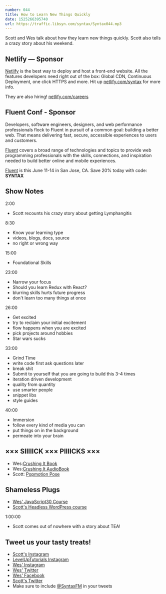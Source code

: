 ```yaml
---
number: 044
title: How to Learn New Things Quickly
date: 1525266395740
url: https://traffic.libsyn.com/syntax/Syntax044.mp3
---
```


Scott and Wes talk about how they learn new things quickly. Scott also tells a crazy story about his weekend.

## Netlify — Sponsor

[Netlify](https://netlify.com/syntax) is the best way to deploy and host a front-end website. All the features developers need right out of the box: Global CDN, Continuous Deployment, one click HTTPS and more. Hit up [netlify.com/syntax](https://netlify.com/syntax) for more info.

They are also hiring! [netlify.com/careers](https://netlify.com/careers)

## Fluent Conf - Sponsor

Developers, software engineers, designers, and web performance professionals flock to Fluent in pursuit of a common goal: building a better web. That means delivering fast, secure, accessible experiences to users and customers.

[Fluent](https://conferences.oreilly.com/fluent/fl-ca) covers a broad range of technologies and topics to provide web programming professionals with the skills, connections, and inspiration needed to build better online and mobile experiences.

[Fluent](https://conferences.oreilly.com/fluent/fl-ca) is this June 11-14 in San Jose, CA. Save 20% today with code: **SYNTAX**


## Show Notes

2:00

* Scott recounts his crazy story about getting Lymphangitis

8:30

* Know your learning type
* videos, blogs, docs, source
* no right or wrong way

15:00

* Foundational Skills

23:00

* Narrow your focus
* Should you learn Redux with React?
* blurring skills hurts future progress
* don't learn too many things at once

26:00

* Get excited
* try to reclaim your initial excitement
* flow happens when you are excited
* pick projects around hobbies
* Star wars sucks

33:00

* Grind Time
* write code first ask questions later
* break shit
* Submit to yourself that you are going to build this 3-4 times
* iteration driven development
* quality from quantity
* use smarter people
* snippet libs
* style guides

40:00

* Immersion
* follow every kind of media you can
* put things on in the background
* permeate into your brain

## ××× SIIIIICK ××× PIIIICKS ×××

* Wes:[Crushing It Book](https://amzn.to/2FC4PIv)
* Wes:[Crushing It AudioBook](https://amzn.to/2JL8ZQQ)
* Scott: [Popmotion Pose](https://popmotion.io/pose/)


## Shameless Plugs

* [Wes' JavaScript30 Course](https://javascript30.com/)
* [Scott's Headless WordPress course](https://LevelUpTutorials.com/store)


1:00:00

* Scott comes out of nowhere with a story about TEA!

## Tweet us your tasty treats!

* [Scott's Instagram](https://www.instagram.com/stolinski/)
* [LevelUpTutorials Instagram](https://www.instagram.com/LevelUpTutorials/)
* [Wes' Instagram](https://www.instagram.com/wesbos/)
* [Wes' Twitter](https://twitter.com/wesbos)
* [Wes' Facebook](https://www.facebook.com/wesbos.developer)
* [Scott's Twitter](https://twitter.com/stolinski)
* Make sure to include [@SyntaxFM](https://twitter.com/SyntaxFM) in your tweets
